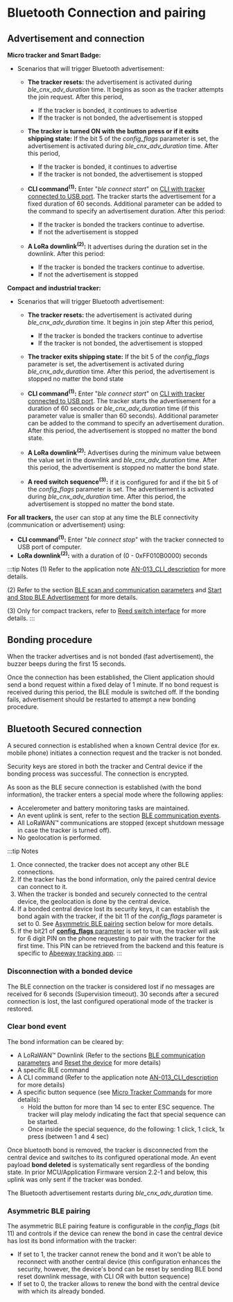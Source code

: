 # Bluetooth Connection and pairing

## Advertisement and connection

**Micro tracker and Smart Badge:**

-   Scenarios that will trigger Bluetooth advertisement:
	-   **The tracker resets:** the advertisement is activated during *ble_cnx_adv_duration* time. It begins as soon as the tracker attempts the join request. After this period,
    	-   If the tracker is bonded, it continues to advertise
    	-   If the tracker is not bonded, the advertisement is stopped
	-   **The tracker is turned ON with the button press or if it exits shipping state:** If the bit 5 of the *config_flags* parameter is set, the advertisement is activated during *ble_cnx_adv_duration* time. After this period,
    	-   If the tracker is bonded, it continues to advertise
    	-   If the tracker is not bonded, the advertisement is stopped

	-   **CLI command<sup>(1)</sup>:** Enter \"*ble connect start*\" on [CLI with tracker connected to USB port](/D-Reference/UsingCLI_R/). The tracker starts the advertisement for a fixed duration of 60 seconds. Additional parameter can be added to the command to specify an advertisement duration. After this period:
    	-   If the tracker is bonded the trackers continue to advertise.
    	-   If not the advertisement is stopped

	-   **A LoRa downlink<sup>(2)</sup>:** It advertises during the duration set in the downlink. After this period:
    	-   If the tracker is bonded the trackers continue to advertise.
    	-   If not the advertisement is stopped

**Compact and industrial tracker:**

-   Scenarios that will trigger Bluetooth advertisement:
	-   **The tracker resets:** the advertisement is activated during *ble_cnx_adv_duration* time. It begins in join step After this period,
    	-   If the tracker is bonded the trackers continue to advertise
    	-   If the tracker is not bonded, the advertisement is stopped
	-   **The tracker exits shipping state:** If the bit 5 of the *config_flags* parameter is set, the advertisement is activated during *ble_cnx_adv_duration* time. After this period, the advertisement is stopped no matter the bond state

	-   **CLI command<sup>(1)</sup>:** Enter \"*ble connect start*\" on [CLI with tracker connected to USB port](/D-Reference/UsingCLI_R/). The tracker starts the advertisement for a duration of 60 seconds or *ble_cnx_adv_duration* time (if this parameter value is smaller than 60 seconds). Additional parameter can be added to the command to specify an advertisement duration. After this period, the advertisement is stopped no matter the bond state.

	-   **A LoRa downlink<sup>(2)</sup>:** Advertises during the minimum value between the value set in the downlink and *ble_cnx_adv_duration* time. After this period, the advertisement is stopped no matter the bond state.

    -   **A reed switch sequence<sup>(3)</sup>:** if it is configured for and if the bit 5 of the *config_flags* parameter is set. The advertisement is activated during *ble_cnx_adv_duration* time. After this period, the advertisement is stopped no matter the bond state.

 **For all trackers,** the user can stop at any time the BLE connectivity (communication or advertisement) using:
-   **CLI command<sup>(1)</sup>:** Enter \"*ble connect stop*\" with the tracker connected to USB port of computer.
-   **LoRa downlink<sup>(2)</sup>:** with a duration of (0 - 0xFF010B0000) seconds

:::tip Notes
(1)  Refer to the application note [AN-013_CLI_description](../../../D-Reference/DocLibrary_R/AbeewayTrackers_R.md#application-notes) for more details.

(2)  Refer to the section [BLE scan and communication parameters](../../Parameters-default-configuration/firmware-parameters.md#ble-communication-parameters) and [Start and Stop BLE Advertisement](../../downlink-messages/debug-commands/#starting-and-stopping-ble-advertisement) for more details.

(3)  Only for compact trackers, refer to [Reed switch interface](../../functioning/user-interfaces/#reed-switch-interface) for more details.
:::

## Bonding procedure

When the tracker advertises and is not bonded (fast advertisement), the buzzer beeps during the first 15 seconds.

Once the connection has been established, the Client application should send a bond request within a fixed delay of 1 minute. If no bond request is received during this period, the BLE module is switched off.
If the bonding fails, advertisement should be restarted to attempt a new bonding procedure.

## Bluetooth Secured connection

A secured connection is established when a known Central device (for ex. mobile phone) initiates a connection request and the tracker is not bonded.

Security keys are stored in both the tracker and Central device if the bonding process was successful. The connection is encrypted.

As soon as the BLE secure connection is established (with the bond information), the tracker enters a special mode where the following applies:
-   Accelerometer and battery monitoring tasks are maintained.
-   An event uplink is sent, refer to the section [BLE communication events](../../functioning/event-messages/readme.md).
-   All LoRaWAN&trade; communications are stopped (except shutdown message in case the tracker is turned off).
-   No geolocation is performed.

:::tip Notes
1.  Once connected, the tracker does not accept any other BLE connections.
2.  If the tracker has the bond information, only the paired central device can connect to it.
3.  When the tracker is bonded and securely connected to the central device, the geolocation is done by the central device.
4.  If a bonded central device lost its security keys, it can establish the bond again with the tracker, if the bit 11 of the *config_flags* parameter is set to 0. See [Asymmetric BLE pairing](../../ble-communication-interface/connection-pairing/#asymmetric-ble-pairing) section below for more details.
5. If the bit21 of [**config_flags** parameter](../../downlink-messages/parameters-configuration/#miscellaneous-parameters) is set to true, the tracker will ask for 6 digit PIN on the phone requesting to pair with the tracker for the first time. This PIN can be retrieved from the backend and this feature is specific to [Abeeway tracking app](/C-Procedure-Topics/GetStartedMobileApp_T/).
:::

### Disconnection with a bonded device

The BLE connection on the tracker is considered lost if no messages are received for 6 seconds (Supervision timeout).
30 seconds after a secured connection is lost, the last configured operational mode of the tracker is restored.

### Clear bond event

 The bond information can be cleared by:

-   A LoRaWAN&trade; Downlink (Refer to the sections [BLE communication parameters](../../Parameters-default-configuration/firmware-parameters.html#ble-scan-and-communication-parameters) and [Reset the device](../../downlink-messages/debug-commands/readme.md) for more details)
-   A specific BLE command
-   A CLI command (Refer to the application note [AN-013_CLI_description](../../../D-Reference/DocLibrary_R/AbeewayTrackers_R.md#application-notes) for more details)
-   A specific button sequence (see [Micro Tracker Commands](../../../D-Reference/MicroTrackerCommands_R/) for more details):
	-   Hold the button for more than 14 sec to enter ESC sequence. The tracker will play melody indicating the fact that special sequence can be started.
	-   Once inside the special sequence, do the following: 1 click, 1 click, 1x press (between 1 and 4 sec)

Once bluetooth bond is removed, the tracker is disconnected from the central device and switches to its configured operational mode.
An event payload **bond deleted** is systematically sent regardless of the bonding state. In prior MCU/Application Firmware version 2.2-1 and below, this uplink was only sent if the tracker was bonded.

The Bluetooth advertisement restarts during *ble_cnx_adv_duration* time.

### Asymmetric BLE pairing

The asymmetric BLE pairing feature is configurable in the *config_flags* (bit 11) and controls if the device can renew the bond in case the central device has lost its bond information with the tracker:
-   If set to 1, the tracker cannot renew the bond and it won't be able to reconnect with another central device (this configuration enhances the security, however, the device's bond can be reset by sending BLE bond reset downlink message, with CLI OR with button sequence)
-   If set to 0, the tracker allows to renew the bond with the central device with which its already bonded.